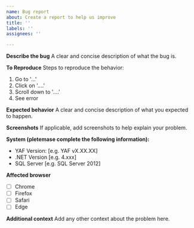 ```yaml
---
name: Bug report
about: Create a report to help us improve
title: ''
labels: ''
assignees: ''

---
```


**Describe the bug**
A clear and concise description of what the bug is.

**To Reproduce**
Steps to reproduce the behavior:
1. Go to '...'
2. Click on '....'
3. Scroll down to '....'
4. See error

**Expected behavior**
A clear and concise description of what you expected to happen.

**Screenshots**
If applicable, add screenshots to help explain your problem.

**System (pletemase complete the following information):**
 - YAF Version: [e.g. YAF vX.XX.XX]
 - .NET Version [e.g. 4.xxx]
 - SQL Server [e.g. SQL Server 2012]
 
**Affected browser**
<!-- 
  Check all that apply, and add more if necessary. As appropriate, please specify the exact version(s) of the browser and operating system.
-->
* [ ] Chrome
* [ ] Firefox
* [ ] Safari
* [ ] Edge

**Additional context**
Add any other context about the problem here.
